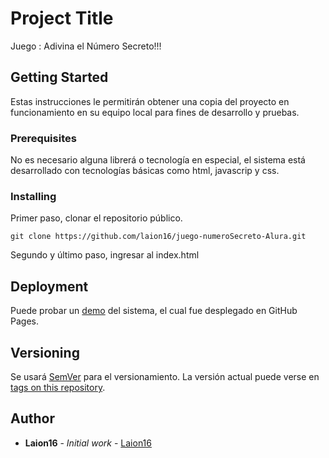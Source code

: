 # Project Title

Juego : Adivina el Número Secreto!!!

## Getting Started

Estas instrucciones le permitirán obtener una copia del proyecto en funcionamiento en su equipo local para fines de desarrollo y pruebas.

### Prerequisites

No es necesario alguna librerá o tecnología en especial, el sistema está desarrollado con tecnologías básicas como html, javascrip y css. 

### Installing

Primer paso, clonar el repositorio público.

```
git clone https://github.com/laion16/juego-numeroSecreto-Alura.git
```

Segundo y último paso, ingresar al index.html

## Deployment

Puede probar un [demo](https://laion16.github.io/juego-numeroSecreto-Alura/) del sistema, el cual fue desplegado en GitHub Pages.

## Versioning

Se usará [SemVer](http://semver.org/) para el versionamiento. La versión actual puede verse en [tags on this repository](https://github.com/your/project/tags). 

## Author

* **Laion16** - *Initial work* - [Laion16](https://github.com/laion16)